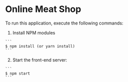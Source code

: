 # Online Meat Shop

To run this application, execute the following commands:

  1. Install NPM modules

    ```
    $ npm install (or yarn install)
    ```

  2. Start the front-end server:

    ```
    $ npm start
    ```
